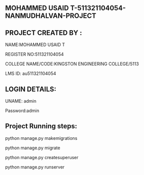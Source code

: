 ## MOHAMMED USAID T-511321104054-NANMUDHALVAN-PROJECT

## PROJECT CREATED BY : 

   NAME:MOHAMMED USAID T

   REGISTER NO:511321104054

   COLLEGE NAME/CODE:KINGSTON ENGINEERING COLLEGE/5113

   LMS ID: au511321104054

## LOGIN DETAILS:

   UNAME: admin
   
   Password:admin

## Project Running steps:

python manage.py makemigrations

python manage.py migrate

python manage.py createsuperuser

python manage.py runserver
